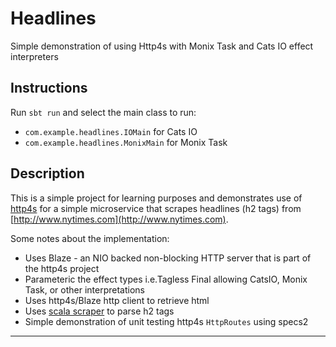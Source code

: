 # Headlines
Simple demonstration of using Http4s with Monix Task and Cats IO effect interpreters

## Instructions
Run `sbt run` and select the main class to run:
* `com.example.headlines.IOMain` for Cats IO
* `com.example.headlines.MonixMain` for Monix Task

## Description
This is a simple project for learning purposes and demonstrates use of [http4s](https://http4s.org/) for a simple microservice that 
scrapes headlines (h2 tags) from [http://www.nytimes.com](http://www.nytimes.com).

Some notes about the implementation:
* Uses Blaze - an NIO backed non-blocking HTTP server that is part of the http4s project
* Parameteric the effect types i.e.Tagless Final allowing CatsIO, Monix Task, or other interpretations
* Uses http4s/Blaze http client to retrieve html
* Uses [scala scraper](https://github.com/ruippeixotog/scala-scraper) to parse h2 tags
* Simple demonstration of unit testing http4s `HttpRoutes` using specs2 
****
